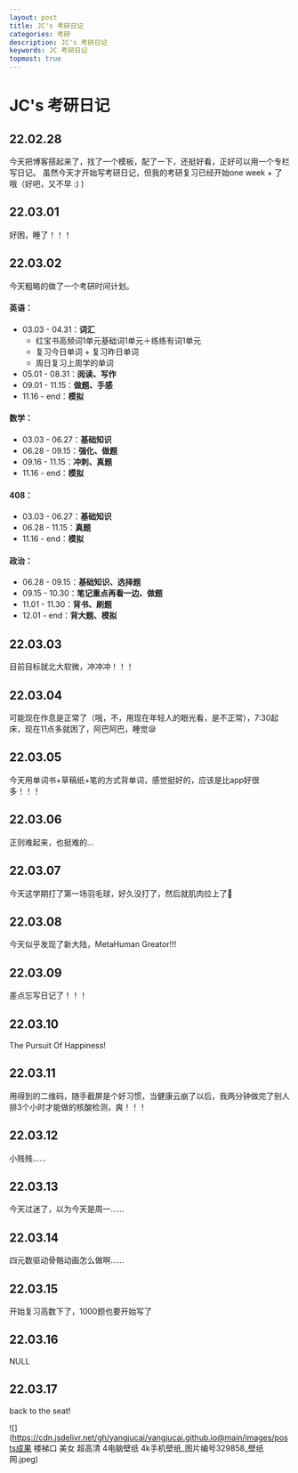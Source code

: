 ```yaml
---
layout: post
title: JC's 考研日记
categories: 考研
description: JC's 考研日记
keywords: JC 考研日记
topmost: true
---
```


# JC's 考研日记

## 22.02.28

今天把博客搭起来了，找了一个模板，配了一下，还挺好看，正好可以用一个专栏写日记。
虽然今天才开始写考研日记，但我的考研复习已经开始one week + 了哦（好吧，又不早 :) ) 

## 22.03.01

好困，睡了！！！

## 22.03.02

今天粗略的做了一个考研时间计划。

#### 英语：

- 03.03 - 04.31：**词汇**
    - 红宝书高频词1单元基础词1单元＋练练有词1单元
    - 复习今日单词 + 复习昨日单词
    - 周日复习上周学的单词
- 05.01 - 08.31：**阅读、写作**
- 09.01 - 11.15：**做题、手感**
- 11.16 - end：**模拟**

#### 数学：

- 03.03 - 06.27：**基础知识**
- 06.28 - 09.15：**强化、做题**
- 09.16 - 11.15：**冲刺、真题**
- 11.16 - end：**模拟**

#### 408：

- 03.03 - 06.27：**基础知识**
- 06.28 - 11.15：**真题**
- 11.16 - end：**模拟**

#### 政治：

- 06.28 - 09.15：**基础知识、选择题**
- 09.15 - 10.30：**笔记重点再看一边、做题**
- 11.01 - 11.30：**背书、刷题**
- 12.01 - end：**背大题、模拟**

## 22.03.03

目前目标就北大软微，冲冲冲！！！

## 22.03.04

可能现在作息是正常了（哦，不，用现在年轻人的眼光看，是不正常），7:30起床，现在11点多就困了，阿巴阿巴，睡觉😪

## 22.03.05

今天用单词书+草稿纸+笔的方式背单词，感觉挺好的，应该是比app好很多！！！

## 22.03.06

正则难起来，也挺难的...

## 22.03.07

今天这学期打了第一场羽毛球，好久没打了，然后就肌肉拉上了🤡

## 22.03.08

今天似乎发现了新大陆，MetaHuman Greator!!!

## 22.03.09

差点忘写日记了！！！

## 22.03.10

The Pursuit Of Happiness!

## 22.03.11

用得到的二维码，随手截屏是个好习惯，当健康云崩了以后，我两分钟做完了别人排3个小时才能做的核酸检测，爽！！！

## 22.03.12

小贱贱......

## 22.03.13

今天过迷了，以为今天是周一......

## 22.03.14

四元数驱动骨骼动画怎么做啊......

## 22.03.15

开始复习高数下了，1000题也要开始写了

## 22.03.16

NULL

## 22.03.17

back to the seat!

![](https://cdn.jsdelivr.net/gh/yangjucai/yangjucai.github.io@main/images/posts成果 楼梯口 美女 超高清 4电脑壁纸 4k手机壁纸_图片编号329858_壁纸网.jpeg)

